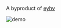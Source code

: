 A byproduct of [eyhv](https://github.com/asrcpq/eyhv)

![demo](https://asrcpq.github.io/resources/2005/fsdterm.png)
